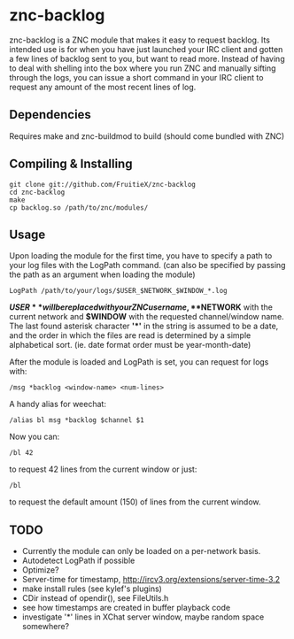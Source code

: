 znc-backlog
===========

znc-backlog is a ZNC module that makes it easy to request backlog. Its intended
use is for when you have just launched your IRC client and gotten a few lines of
backlog sent to you, but want to read more. Instead of having to deal with
shelling into the box where you run ZNC and manually sifting through the logs,
you can issue a short command in your IRC client to request any amount of the
most recent lines of log.

Dependencies
------------

Requires make and znc-buildmod to build (should come bundled with ZNC)

Compiling & Installing
----------------------

	git clone git://github.com/FruitieX/znc-backlog
	cd znc-backlog
	make
	cp backlog.so /path/to/znc/modules/

Usage
-----

Upon loading the module for the first time, you have to specify a path to your
log files with the LogPath command. (can also be specified by passing the
path as an argument when loading the module)

	LogPath /path/to/your/logs/$USER_$NETWORK_$WINDOW_*.log

**$USER** will be replaced with your ZNC username, **$NETWORK** with the current
network and **$WINDOW** with the requested channel/window name. The last found
asterisk character **'\*'** in the string is assumed to be a date, and the order in
which the files are read is determined by a simple alphabetical sort. (ie.
date format order must be year-month-date)

After the module is loaded and LogPath is set, you can request for logs with:

	/msg *backlog <window-name> <num-lines>

A handy alias for weechat:

	/alias bl msg *backlog $channel $1

Now you can:

	/bl 42

to request 42 lines from the current window or just:

	/bl

to request the default amount (150) of lines from the current window.

TODO
----
- Currently the module can only be loaded on a per-network basis.
- Autodetect LogPath if possible
- Optimize?
- Server-time for timestamp, http://ircv3.org/extensions/server-time-3.2
- make install rules (see kylef's plugins)
- CDir instead of opendir(), see FileUtils.h
- see how timestamps are created in buffer playback code
- investigate '\*' lines in XChat server window, maybe random space somewhere?
